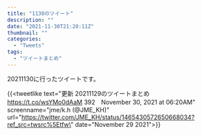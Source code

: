 ```yaml
---
title: "1130のツイート"
description: ""
date: "2021-11-30T21:20:11Z"
thumbnail: ""
categories:
  - "Tweets"
tags:
  - "ツイートまとめ"
---
```

20211130に行ったツイートです。
<!--more-->
{{<tweetlike text=\"更新 20211129のツイートまとめ https://t.co/wsYMo0dAaM 392　November 30, 2021 at 06:20AM\" screenname=\"jme/k.h (@JME_KH)\" url=\"https://twitter.com/JME_KH/status/1465430572650668034?ref_src=twsrc%5Etfw\" date=\"November 29 2021\">}}

